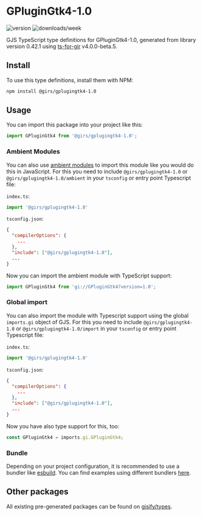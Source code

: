 
# GPluginGtk4-1.0

![version](https://img.shields.io/npm/v/@girs/gplugingtk4-1.0)
![downloads/week](https://img.shields.io/npm/dw/@girs/gplugingtk4-1.0)


GJS TypeScript type definitions for GPluginGtk4-1.0, generated from library version 0.42.1 using [ts-for-gir](https://github.com/gjsify/ts-for-gir) v4.0.0-beta.5.


## Install

To use this type definitions, install them with NPM:
```bash
npm install @girs/gplugingtk4-1.0
```

## Usage

You can import this package into your project like this:
```ts
import GPluginGtk4 from '@girs/gplugingtk4-1.0';
```

### Ambient Modules

You can also use [ambient modules](https://github.com/gjsify/ts-for-gir/tree/main/packages/cli#ambient-modules) to import this module like you would do this in JavaScript.
For this you need to include `@girs/gplugingtk4-1.0` or `@girs/gplugingtk4-1.0/ambient` in your `tsconfig` or entry point Typescript file:

`index.ts`:
```ts
import '@girs/gplugingtk4-1.0'
```

`tsconfig.json`:
```json
{
  "compilerOptions": {
    ...
  },
  "include": ["@girs/gplugingtk4-1.0"],
  ...
}
```

Now you can import the ambient module with TypeScript support: 

```ts
import GPluginGtk4 from 'gi://GPluginGtk4?version=1.0';
```

### Global import

You can also import the module with Typescript support using the global `imports.gi` object of GJS.
For this you need to include `@girs/gplugingtk4-1.0` or `@girs/gplugingtk4-1.0/import` in your `tsconfig` or entry point Typescript file:

`index.ts`:
```ts
import '@girs/gplugingtk4-1.0'
```

`tsconfig.json`:
```json
{
  "compilerOptions": {
    ...
  },
  "include": ["@girs/gplugingtk4-1.0"],
  ...
}
```

Now you have also type support for this, too:

```ts
const GPluginGtk4 = imports.gi.GPluginGtk4;
```

### Bundle

Depending on your project configuration, it is recommended to use a bundler like [esbuild](https://esbuild.github.io/). You can find examples using different bundlers [here](https://github.com/gjsify/ts-for-gir/tree/main/examples).

## Other packages

All existing pre-generated packages can be found on [gjsify/types](https://github.com/gjsify/types).

